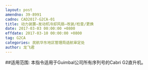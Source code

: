 ```yaml
---
layout: post
amendno: 39-8991
cadno: CAD2017-G2CA-01
title: 动力装置—发动机冷却风扇—改装/检查/更换
date: 2017-03-03 00:00:00 +0800
effdate: 2017-03-10 00:00:00 +0800
tag: G2CA
categories: 民航华东地区管理局适航审定处
author: 龙飞君
---
```


##适用范围:
本指令适用于Guimbal公司所有序列号的Cabri G2直升机。

